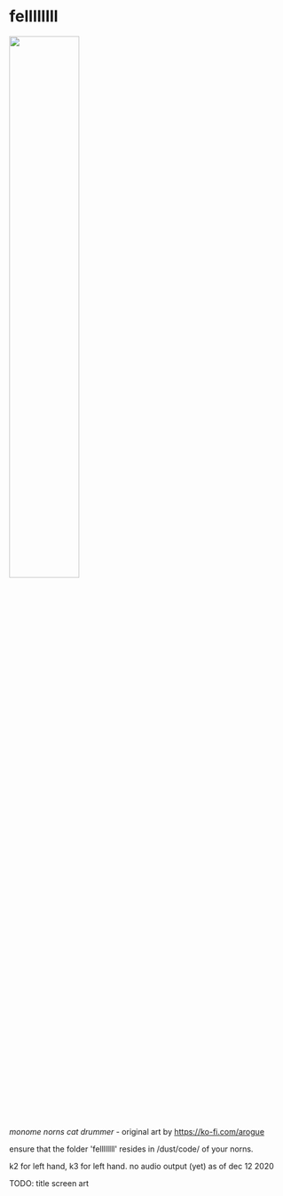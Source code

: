 # fellllllll
<img src = "https://github.com/evanmcook/fellllllllPrototype/blob/main/both.png" width = "50%">


<i>monome norns cat drummer</i> - original art by https://ko-fi.com/arogue

ensure that the folder 'fellllllll' resides in /dust/code/ of your norns.

k2 for left hand, k3 for left hand. no audio output (yet) as of dec 12 2020

TODO: title screen art


